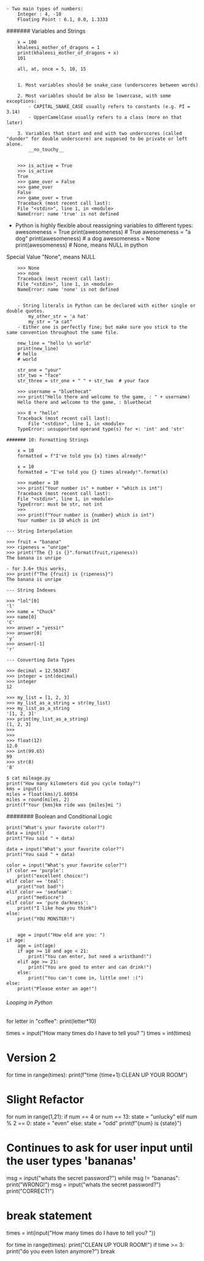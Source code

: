 
	- Two main types of numbers:
		Integer : 4, -10
		Floating Point : 6.1, 0.0, 1.3333


####### Variables and Strings

		x = 100
		khaleesi_mother_of_dragons = 1
		print(khaleesi_mother_of_dragons + x)
		101

		all, at, once = 5, 10, 15


		1. Most variables should be snake_case (underscores between words)

		2. Most variables should be also be lowercase, with some exceptions:
			- CAPITAL_SNAKE_CASE usually refers to constants (e.g. PI = 3.14)
			- UpperCamelCase usually refers to a class (more on that later)

		3. Variables that start and end with two underscores (called "dunder" for double underscore) are supposed to be private or left alone.
			__no_touchy__


		>>> is_active = True
		>>> is_active
		True
		>>> game_over = False
		>>> game_over
		False
		>>> game_over = true
		Traceback (most recent call last):
		File "<stdin>", line 1, in <module>
		NameError: name 'true' is not defined


- Python is highly flexible about reassigning variables to different types:
	awesomeness = True
	print(awesomeness) # True
	awesomeness = "a dog"
	print(awesomeness) # a dog
	awesomeness = None
	print(awesomeness) # None, means NULL in python

Special Value "None", means NULL

		>>> None
		>>> none
		Traceback (most recent call last):
		File "<stdin>", line 1, in <module>
		NameError: name 'none' is not defined


		- String literals in Python can be declared with either single or double quotes.
			my_other_str = 'a hat'
			my_str = "a cat"
		- Either one is perfectly fine; but make sure you stick to the same convention throughout the same file.

		new_line = "hello \n world"
		print(new_line)
		# hello
		# world

		str_one = "your"
		str_two = "face"
		str_three = str_one + " " + str_two  # your face

		>>> username = "bluethecat"
		>>> print("Hello there and welcome to the game, : " + username)
		Hello there and welcome to the game, : bluethecat

        >>> 8 + "hello"
        Traceback (most recent call last):
            File "<stdin>", line 1, in <module>
        TypeError: unsupported operand type(s) for +: 'int' and 'str'

    ####### 10: Formatting Strings

    	x = 10
    	formatted = f"I've told you {x} times already!"

    	x = 10
		formatted = "I've told you {} times already!".format(x)

        >>> number = 10
        >>> print("Your number is" + number + "which is int")
        Traceback (most recent call last):
        File "<stdin>", line 1, in <module>
        TypeError: must be str, not int
        >>>
        >>> print(f"Your number is {number} which is int")
        Your number is 10 which is int

    --- String Interpolation

    >>> fruit = "banana"
    >>> ripeness = "unripe"
    >>> print("The {} is {}".format(fruit,ripeness))
    The banana is unripe

    - for 3.6+ this works,
    >>> print(f"The {fruit} is {ripeness}")
    The banana is unripe

    --- String Indexes

    >>> "lol"[0]
    'l'
    >>> name = "Chuck"
    >>> name[0]
    'C'
    >>> answer = "yessir"
    >>> answer[0]
    'y'
    >>> answer[-1]
    'r'

    --- Converting Data Types

    >>> decimal = 12.563457
    >>> integer = int(decimal)
    >>> integer
    12

    >>> my_list = [1, 2, 3]
    >>> my_list_as_a_string = str(my_list)
    >>> my_list_as_a_string
    '[1, 2, 3]'
    >>> print(my_list_as_a_string)
    [1, 2, 3]
    >>>
    >>>
    >>> float(12)
    12.0
    >>> int(99.65)
    99
    >>> str(8)
    '8'

    $ cat mileage.py
    print("How many kilometers did you cycle today?")
    kms = input()
    miles = float(kms)/1.60934
    miles = round(miles, 2)
    print(f"Your {kms}km ride was {miles}mi ")


######## Boolean and Conditional Logic

    print("What's your favorite color?")
    data = input()
    print("You said " + data)

    data = input("What's your favorite color?")
    print("You said " + data)

    color = input("What's your favorite color?")
    if color == 'purple':
    	print("excellent choice!")
    elif color == 'teal':
        print("not bad!")
    elif color == 'seafoam':
        print("mediocre")
    elif color == 'pure darkness':
        print("I like how you think")
    else:
    	print("YOU MONSTER!")


    	age = input("How old are you: ")
    if age:
    	age = int(age)
    	if age >= 18 and age < 21:
    		print("You can enter, but need a wristband!")
    	elif age >= 21:
    	    print("You are good to enter and can drink!")
    	else:
    		print("You can't come in, little one! :(")
    else:
    	print("Please enter an age!")


###### Looping in Python

for letter in "coffee":
	print(letter*10)


times = input("How many times do I have to tell you? ")
times = int(times)
# Version 2
for time in range(times):
	print(f"time {time+1}:CLEAN UP YOUR ROOM")


# Slight Refactor
for num in range(1,21):
	if num == 4 or num == 13:
		state = "unlucky"
	elif num % 2 == 0:
		state = "even"
	else:
		state = "odd"
	print(f"{num} is {state}")


# Continues to ask for user input until the user types 'bananas'
msg = input("whats the secret password?")
while msg != "bananas":
	print("WRONG!")
	msg = input("whats the secret password?")
print("CORRECT!")

# break statement
times = int(input("How many times do I have to tell you? "))

for time in range(times):
	print("CLEAN UP YOUR ROOM!")
	if time >= 3:
		print("do you even listen anymore?")
		break
